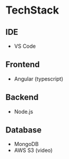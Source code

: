 # TechStack 

## IDE 
- VS Code 

## Frontend 
- Angular (typescript) 

## Backend
- Node.js 

## Database 
- MongoDB 
- AWS S3 (video)
